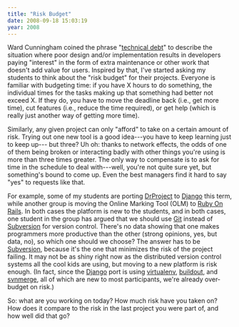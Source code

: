 ```yaml
---
title: "Risk Budget"
date: 2008-09-18 15:03:19
year: 2008
---
```

Ward Cunningham coined the phrase "<a href="http://en.wikipedia.org/wiki/Technical_debt">technical debt</a>" to describe the situation where poor design and/or implementation results in developers paying "interest" in the form of extra maintenance or other work that doesn't add value for users.  Inspired by that, I've started asking my students to think about the "risk budget" for their projects.  Everyone is familiar with budgeting time: if you have X hours to do something, the individual times for the tasks making up that something had better not exceed X.  If they do, you have to move the deadline back (i.e., get more time), cut features (i.e., reduce the time required), or get help (which is really just another way of getting more time).

Similarly, any given project can only "afford" to take on a certain amount of risk.  Trying out one new tool is a good idea---you have to keep learning just to keep up--- but three?  Uh oh: thanks to network effects, the odds of one of them being broken or interacting badly with other things you're using is more than three times greater.  The only way to compensate is to ask for time in the schedule to deal with---well, you're not quite sure yet, but something's bound to come up.  Even the best managers find it hard to say "yes" to requests like that.

For example, some of my students are porting <a href="http://www.drproject.org">DrProject</a> to <a href="http://www.djangoproject.com">Django</a> this term, while another group is moving the Online Marking Tool (OLM) to <a href="http://www.rubyonrails.org/">Ruby On Rails</a>. In both cases the platform is new to the students, and in both cases, one student in the group has argued that we should use <a href="http://git-scm.com/">Git</a> instead of <a href="http://subversion.tigris.org/">Subversion</a> for version control.  There's no data showing that one makes programmers more productive than the other (strong opinions, yes, but data, no), so which one should we choose?  The answer has to be <a href="http://subversion.tigris.org/">Subversion</a>, because it's the one that minimizes the risk of the project failing.  It may not be as shiny right now as the distributed version control systems all the cool kids are using, but moving to a new platform is risk enough.  (In fact, since the <a href="http://www.djangoproject.com/">Django</a> port is using <a href="http://pypi.python.org/pypi/virtualenv">virtualenv</a>, <a href="http://pypi.python.org/pypi/zc.buildout/1.0.0b30">buildout</a>, and <a href="http://www.orcaware.com/svn/wiki/Svnmerge.py">svnmerge</a>, all of which are new to most participants, we're already over-budget on risk.)

So: what are you working on today? How much risk have you taken on? How does it compare to the risk in the last project you were part of, and how well did that go?
